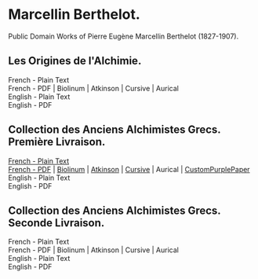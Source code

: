 # Marcellin Berthelot.

Public Domain Works of Pierre Eugène Marcellin Berthelot (1827-1907).

## Les Origines de l'Alchimie.

French - Plain Text  
French - PDF | Biolinum | Atkinson | Cursive | Aurical  
English - Plain Text  
English - PDF  

## Collection des Anciens Alchimistes Grecs. Première Livraison.

[French - Plain Text](collection-anciens-alchimistes-grecs/full-text-french-01.md)  
[French - PDF](https://cdn.solaranamnesis.com/MarcellinBerthelot/Part01/berthelot-collection-anciens-alchimistes-grecs.pdf) | [Biolinum](https://cdn.solaranamnesis.com/MarcellinBerthelot/Part01/berthelot-collection-anciens-alchimistes-grecs-biolinum.pdf) | [Atkinson](https://cdn.solaranamnesis.com/MarcellinBerthelot/Part01/berthelot-collection-anciens-alchimistes-grecs-atkinson.pdf) | [Cursive](https://cdn.solaranamnesis.com/MarcellinBerthelot/Part01/berthelot-collection-anciens-alchimistes-grecs-frcursive.pdf) | Aurical | [CustomPurplePaper](https://cdn.solaranamnesis.com/MarcellinBerthelot/Part01/berthelot-collection-anciens-alchimistes-grecs-geopaperpurp.pdf)  
English - Plain Text  
English - PDF  

## Collection des Anciens Alchimistes Grecs. Seconde Livraison.

French - Plain Text  
French - PDF | Biolinum | Atkinson | Cursive | Aurical  
English - Plain Text  
English - PDF  
